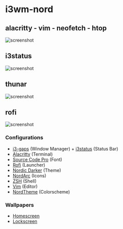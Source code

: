 # i3wm-nord
## alacritty - vim - neofetch - htop
![screenshot](https://raw.githubusercontent.com/sarveshspatil111/Dotfiles/main/Pictures/screenshots/sc1.jpg?token=AOBGIISN6HJ45FBF5LXLY3LANQ4Z2)

## i3status
![screenshot](https://raw.githubusercontent.com/sarveshspatil111/Dotfiles/main/Pictures/screenshots/i3status.jpg?token=AOBGIISOMDEGX75N4GSV4RLANQ5OG)

## thunar
![screenshot](https://raw.githubusercontent.com/sarveshspatil111/Dotfiles/main/Pictures/screenshots/thunar.jpg?token=AOBGIIVHX47W4L3ZHZPEKXDANQ5WK)

## rofi
![screenshot](https://raw.githubusercontent.com/sarveshspatil111/Dotfiles/main/Pictures/screenshots/rofi.jpg?token=AOBGIIVCTWDY4MDVTVQCA7TANQ5UU)

### Configurations
- [i3-gaps](https://github.com/sarveshspatil111/Dotfiles/tree/main/.config/i3) (Window Manager) + [i3status](https://github.com/sarveshspatil111/Dotfiles/tree/main/.config/i3status) (Status Bar)
- [Alacritty](https://github.com/sarveshspatil111/Dotfiles/tree/main/.config/alacritty) (Terminal)
- [Source Code Pro](https://github.com/adobe-fonts/source-code-pro) (Font)
- [Rofi](https://github.com/sarveshspatil111/Dotfiles/tree/main/.config/rofi) (Launcher)
- [Nordic Darker](https://github.com/sarveshspatil111/Dotfiles/tree/main/.icons/Nordic-Darker) (Theme)
- [NordArc](https://github.com/sarveshspatil111/Dotfiles/tree/main/.icons/NordArc-Icons) (Icons)
- [ZSH](https://github.com/sarveshspatil111/Dotfiles/blob/main/.zshrc) (Shell)
- [Vim](https://github.com/sarveshspatil111/Dotfiles/blob/main/.vimrc) (Editor)
- [NordTheme](https://www.nordtheme.com/) (Colorscheme)

### Wallpapers
- [Homescreen](https://github.com/sarveshspatil111/Dotfiles/blob/main/Pictures/walls/ign-0001.png)
- [Lockscreen](https://github.com/sarveshspatil111/Dotfiles/blob/main/Pictures/arco-login.jpg)
